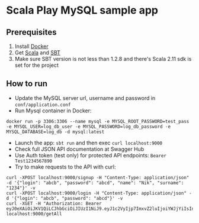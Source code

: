 # Scala Play MySQL sample app 

##  Prerequisites

1. Install [Docker](https://docs.docker.com/install/)
2. Get [Scala](https://www.scala-lang.org/download/) and [SBT](https://www.scala-sbt.org/1.0/docs/Setup.html)
3. Make sure SBT version is not less than 1.2.8 and there's Scala 2.11 sdk is set for the project

## How to run

 * Update the MySQL server url, username and password in `conf/application.conf`
 * Run Mysql container in Docker:
 ```
 docker run -p 3306:3306 --name mysql -e MYSQL_ROOT_PASSWORD=test_pass -e MYSQL_USER=log_db_user -e MYSQL_PASSWORD=log_db_password -e MYSQL_DATABASE=log_db -d mysql:latest
 ```
 * Launch the app: `sbt run` and then exec `curl localhost:9000`
 * Check full JSON API documentation at Swagger Hub
 * Use Auth token (test only) for protected API endpoints: `Bearer Test1234567890`
 * Try to make requests to the API with curl: 
 
```
curl -XPOST localhost:9000/signup -H "Content-Type: application/json" -d '{"login": "abcb", "password": "abcd", "name": "Nik", "surname": "1234"}' -v
curl -XPOST localhost:9000/login -H "Content-Type: application/json" -d '{"login": "abcb", "password": "abcd"}' -v
curl -XGET -H "Authorization: Bearer eyJ0eXAiOiJKV1QiLCJhbGciOiJIUzI1NiJ9.eyJ1c2VyIjp7ImxvZ2luIjoiYWJjYiIsInBhc3N3b3JkIjoiYWJjZCJ9fQ.Q1oHVWeJZAt0eag7DFMr5n7mDvhWCEXn465hN782V5c" localhost:9000/getAll
 
```